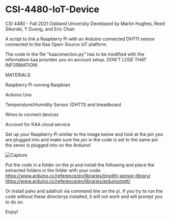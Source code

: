 # CSI-4480-IoT-Device
CSI 4480 - Fall 2021 Oakland University
Developed by Martin Hughes, Reed Sikorski, Y Duong, and Eric Chan

A script to link a Raspberry Pi with an Arduino connected DHT11 sensor connected to the Kaa Open-Source IoT platform.

The code in the file "kaaconection.py" has to be modified with the information kaa provides you on account setup. DON'T LOSE THAT INFORMATION!

MATERIALS:

Raspberry Pi running Raspbian

Arduino Uno

Temperature/Humidity Sensor (DHT11) and breadboard

Wires to connect devices

Account for KAA cloud service 



Set up your Raspberry Pi similar to the image below and look at the pin you are plugged into and make sure the pin in the code is set to the same pin the senor is plugged into on the Arduino!

![Capture](https://user-images.githubusercontent.com/60445081/144125723-61af448d-efb9-4274-8f15-ed3a1010cd87.PNG)

Put the code in a folder on the pi and install the following and place the extracted folders in the folder with your code. 
https://www.arduino.cc/reference/en/libraries/tinydht-sensor-library/
https://www.arduino.cc/reference/en/libraries/arduinomqtt/

Or install paho and adafruit via command line on the pi. If you try to run the code without these directorys installed, it will not work and will prompt you to do so.

Enjoy!
